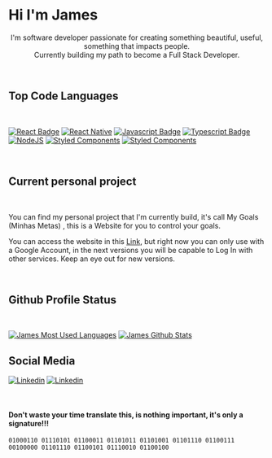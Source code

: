 # Hi I'm James

<p align='center'>
I'm software developer passionate for creating something beautiful, useful, something that impacts people.
</br>
Currently building my path to become a Full Stack Developer.
</p>
</br>

## Top Code Languages

</br>

[![React Badge](https://img.shields.io/badge/-React-61DBFB?style=for-the-badge&labelColor=black&logo=react&logoColor=61DBFB)](#)
[![React Native](https://img.shields.io/badge/React_Native-61DBFA?style=for-the-badge&labelColor=black&logo=react&logoColor=61DBFB)](#)
[![Javascript Badge](https://img.shields.io/badge/-Javascript-F0DB4F?style=for-the-badge&labelColor=black&logo=javascript&logoColor=F0DB4F)](#) [![Typescript Badge](https://img.shields.io/badge/-Typescript-007acc?style=for-the-badge&labelColor=black&logo=typescript&logoColor=007acc)](#) [![NodeJS](https://img.shields.io/badge/-Nodejs-3C873A?style=for-the-badge&labelColor=black&logo=node.js&logoColor=3C873A)](#)
[![Styled Components](https://img.shields.io/badge/styled--components-DB7093?style=for-the-badge&labelColor=black&logo=styled-components&logoColor=white)](#)
[![Styled Components](https://img.shields.io/badge/Chakra--UI-319795?style=for-the-badge&labelColor=black&logo=chakra-ui&logoColor=white)](#)

</br>

## Current personal project

</br>

You can find my personal project that I'm currently build, it's call My Goals (Minhas Metas) , this is a Website for you to control your goals.

You can access the website in this [Link](https://mygoals.vercel.app/), but right now you can only use with a Google Account, in the next versions you will be capable to Log In with other services. Keep an eye out for new versions.

</br>

## Github Profile Status

</br>

[![James Most Used Languages](https://github-readme-stats.vercel.app/api/top-langs/?username=jamesjlv&layout=compact&langs_count=7&theme=dracula)](https://github.com/jamesjlv)
[![James Github Stats](https://github-readme-stats.vercel.app/api?username=jamesjlv&hide=contribs,prs&theme=dracula)](https://github.com/jamesjlv)

## Social Media

[![Linkedin](https://img.shields.io/badge/LinkedIn-0077B5?style=for-the-badge&labelColor=black&&logo=linkedin&logoColor=white)](https://www.linkedin.com/in/james-leal-vieira-24436a115/)
[![Linkedin](https://img.shields.io/badge/Gmail-D14836?style=for-the-badge&labelColor=black&&logo=gmail&logoColor=white)](mailto:james.leal2@gmail.com)

</br>

#### Don't waste your time translate this, is nothing important, it's only a signature!!!

`01000110 01110101 01100011 01101011 01101001 01101110 01100111 00100000 01101110 01100101 01110010 01100100`
